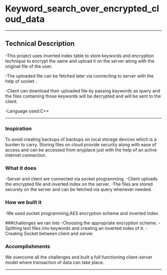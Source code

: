 # Keyword_search_over_encrypted_cloud_data

---

## Technical Description

-This project uses inverted index table to store keywords and encryption technique to encrypt the same and upload it on the server along with the original file of the user.

-The uploaded file can be fetched later via connecting to server with the help of socket .

-Client can download their uploaded file by passing keywords as query and the files containing those keywords will be decrypted and will be sent to the client.

-Language used:C++

---

### Inspiration

To avoid creating backups of backups on local storage devices which is a burden to carry.
Storing files on cloud provide security along with ease of access and can be accessed from anyplace just with the help of an active internet connection.

### What it does

-Server and client are connected via socket programming.
-Client uploads the encrypted file and inverted index on the server.
-The files are stored securely on the server and can be fetched via query whenever needed.

### How we built it

-We used socket programming,AES encryption scheme and inverted index.

###challenges we ran into
-Choosing the appropriate encryption scheme.
-Splitting text files into keywords and creating an inverted index of it.
-Creating Socket between client and server.

### Accomplishments

We overcome all the challenges and built a full functioning client-server model where transaction of data can take place.

---






